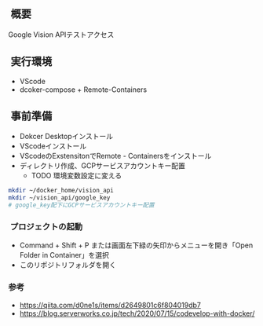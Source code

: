 ##  概要

Google Vision APIテストアクセス

##  実行環境

* VScode
* dcoker-compose + Remote-Containers

##  事前準備

* Dokcer Desktopインストール
* VScodeインストール
* VScodeのExstensitonでRemote - Containersをインストール
* ディレクトリ作成、GCPサービスアカウントキー配置
    - TODO 環境変数設定に変える
```zsh
mkdir ~/docker_home/vision_api
mkdir ~/vision_api/google_key
# google_key配下にGCPサービスアカウントキー配置
```

###  プロジェクトの起動

* Command + Shift + P または画面左下緑の矢印からメニューを開き「Open Folder in Container」を選択
* このリポジトリフォルダを開く

### 参考

* https://qiita.com/d0ne1s/items/d2649801c6f804019db7
* https://blog.serverworks.co.jp/tech/2020/07/15/codevelop-with-docker/